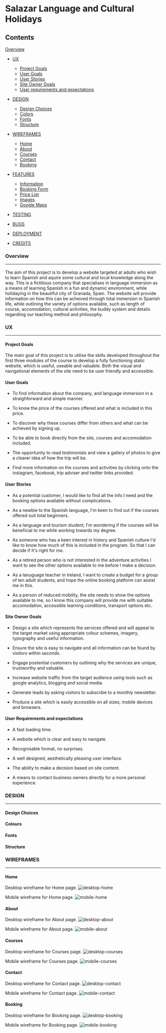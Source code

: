# Salazar Language and Cultural Holidays

## Contents

[Overview](#overview)
* [UX](#ux)
    * [Project Goals](#project-goals)
    * [User Goals](#user-goals)
    * [User Stories](#user-stories)
    * [Site Owner Goals](#site-owner-goals)
    * [User requirements and expectations](#User-requirements-and-expectations)

* [DESIGN](#design)
    * [Design Choices](#design-choices)
    * [Colors](#colors)
    * [Fonts](#fonts)
    * [Structure](#structure)

* [WIREFRAMES](#wireframes)
    * [Home](#home)
    * [About](#about)
    * [Courses](#courses)
    * [Contact](#contact)
    * [Booking](#booking)

* [FEATURES](#features)
    * [Information](#information)
    * [Booking Form](#booking-form)
    * [Price List](#price-list)
    * [Images](#images)
    * [Google Maps](#google-maps)

* [TESTING](#testing)

* [BUGS](#bugs)

* [DEPLOYMENT](#deployment)

* [CREDITS](#credits)

### Overview <hr>
The aim of this project is to develop a website targeted at adults who wish to learn Spanish and aquire some cultural and local knowledge along the way. This is a fictitious company that specialises in language immersion as a means of learning Spanish in a fun and dynamic environment, while holidaying in the beautiful city of Granada, Spain. The website
will provide information on how this can be acheived through total immersion in Spanish life, while outlining the variety of options available,
such as length of course, accomodation, cultural activities, the buddy system and details regardiing our teaching method and philosophy.
 
### UX <hr>
#### Project Goals
The main goal of this project is to utilise the skills developed throughout the first three modules of the course to develop a fully functioning static website, which is useful, useable and valuable.
Both the visual and navigational elements of the site need to be user friendly and accessible. 

#### User Goals

* To find information about the company, and language immersion in a straighforward and simple manner.

* To know the price of the courses offered and what is included in this price.

* To discover why these courses differ from others and what can be achieved by signing up. 

* To be able to book directly from the site, courses and accomodation included.

* The opportunity to read testimonials and view a gallery of photos to give a clearer idea of how the trip will be.

* Find more information on the courses and activities by clicking onto the instagram, facebook, trip adviser and twitter links provided.

#### User Stories

* As a potential customer, I would like to find all the info I need and the booking options available without complications.

* As a newbie to the Spanish language, I'm keen to find out if the courses offered suit total beginners.

* As a language and tourism student, I'm wondering if the courses will be beneficial to me while working towards my degree.

* As someone who has a keen interest in history and Spanish culture I'd like to know how much of this is included in the program. So that I can decide if it's right for me.

*  As a retired person who is not interested in the adventure activities I want to see the other options available to me before I make a decision.

* As a lanuguage teacher in Ireland, I want to create a budget for a group of ten adult students, and hope the online booking platform can assist me in this.

* As a person of reduced mobility, the site needs to show the options available to me, so I know this company will provide me with suitable accomodation, accessible learning conditions, transport options etc.

#### Site Owner Goals

* Design a site which represents the services offered and will appeal to the target market using appropriate colour schemes, imagery, typography and useful information.

* Ensure the site is easy to navigate and all information can be found by visitors within seconds.

* Engage postential customers by outlining why the services are unique, trustworthy and valuable.

* Increase website traffic from the target audience using tools such as google analytics, blogging and social media.

* Generate leads by asking visitors to subscribe to a monthly newsletter.

* Produce a site which is easily accessible on all sizes, mobile devices and browsers.

#### User Requirements and expectations

* A fast loading time.

* A website which is clear and easy to navigate.

* Recognisable format, no surprises.

* A well designed, aesthetically pleasing user interface.

* The ability to make a decision based on site content.

* A means to contact business owners directly for a more personal experience.

### DESIGN <hr>

#### Design Choices

#### Colours

#### Fonts

#### Structure

### WIREFRAMES <hr>

#### Home

Desktop wireframe for Home page.
![desktop-home](wireframes/desktop-home.png)

Mobile wireframe for Home page.
![mobile-home](wireframes/mobile-home.png)

#### About

Desktop wireframe for About page.
![desktop-about](wireframes/desktop-about.png)

Mobile wireframe for About page.
![mobile-about](wireframes/mobile-about.png)

#### Courses

Desktop wireframe for Courses page.
![desktop-courses](wireframes/desktop-courses.png)

Mobile wireframe for Courses page.
![mobile-courses](wireframes/mobile-courses.png)

#### Contact

Desktop wireframe for Contact page.
![desktop-contact](wireframes/desktop-contact.png)

Mobile wireframe for Contact page.
![mobile-contact](wireframes/mobile-contact.png)

#### Booking

Desktop wireframe for Booking page.
![desktop-booking](wireframes/desktop-Book.png)

Mobile wireframe for Booking page.
![mobile-booking](wireframes/mobile-Book.png)




 